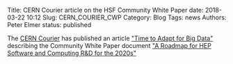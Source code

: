 Title: CERN Courier article on the HSF Community White Paper
date: 2018-03-22 10:12
Slug: CERN_COURIER_CWP
Category: Blog
Tags:  news
Authors: Peter Elmer
status: published

The [CERN Courier](http://cerncourier.com/cws/latest/cern) has published an article ["Time to Adapt for Big Data"](http://cerncourier.com/cws/article/cern/71294) describing the Community White Paper document ["A Roadmap for HEP Software and Computing R&D for the 2020s"](https://arxiv.org/abs/1712.06982)


